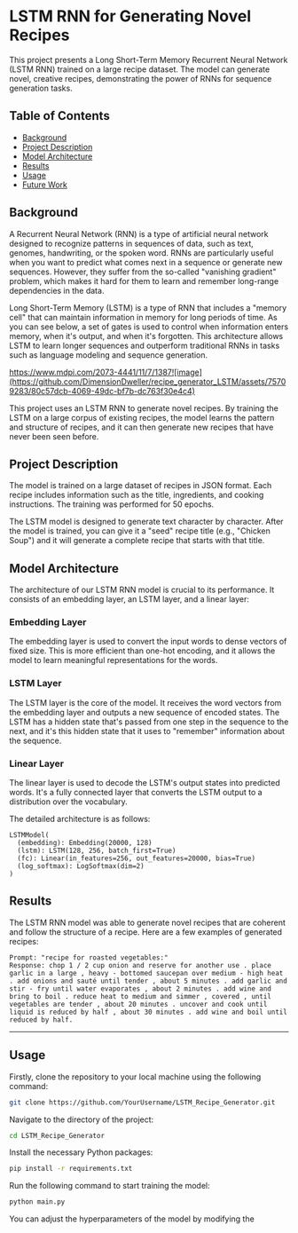 # LSTM RNN for Generating Novel Recipes

This project presents a Long Short-Term Memory Recurrent Neural Network (LSTM RNN) trained on a large recipe dataset. The model can generate novel, creative recipes, demonstrating the power of RNNs for sequence generation tasks. 

## Table of Contents

- [Background](#background)
- [Project Description](#project-description)
- [Model Architecture](#model-architecture)
- [Results](#results)
- [Usage](#usage)
- [Future Work](#future-work)

## Background

A Recurrent Neural Network (RNN) is a type of artificial neural network designed to recognize patterns in sequences of data, such as text, genomes, handwriting, or the spoken word. RNNs are particularly useful when you want to predict what comes next in a sequence or generate new sequences. However, they suffer from the so-called "vanishing gradient" problem, which makes it hard for them to learn and remember long-range dependencies in the data.

Long Short-Term Memory (LSTM) is a type of RNN that includes a "memory cell" that can maintain information in memory for long periods of time. As you can see below, a set of gates is used to control when information enters memory, when it's output, and when it's forgotten. This architecture allows LSTM to learn longer sequences and outperform traditional RNNs in tasks such as language modeling and sequence generation. 

https://www.mdpi.com/2073-4441/11/7/1387![image](https://github.com/DimensionDweller/recipe_generator_LSTM/assets/75709283/80c57dcb-4069-49dc-bf7b-dc763f30e4c4)


This project uses an LSTM RNN to generate novel recipes. By training the LSTM on a large corpus of existing recipes, the model learns the pattern and structure of recipes, and it can then generate new recipes that have never been seen before.

## Project Description

The model is trained on a large dataset of recipes in JSON format. Each recipe includes information such as the title, ingredients, and cooking instructions. The training was performed for 50 epochs.

The LSTM model is designed to generate text character by character. After the model is trained, you can give it a "seed" recipe title (e.g., "Chicken Soup") and it will generate a complete recipe that starts with that title.

## Model Architecture

The architecture of our LSTM RNN model is crucial to its performance. It consists of an embedding layer, an LSTM layer, and a linear layer:

### Embedding Layer
The embedding layer is used to convert the input words to dense vectors of fixed size. This is more efficient than one-hot encoding, and it allows the model to learn meaningful representations for the words. 

### LSTM Layer
The LSTM layer is the core of the model. It receives the word vectors from the embedding layer and outputs a new sequence of encoded states. The LSTM has a hidden state that's passed from one step in the sequence to the next, and it's this hidden state that it uses to "remember" information about the sequence.

### Linear Layer
The linear layer is used to decode the LSTM's output states into predicted words. It's a fully connected layer that converts the LSTM output to a distribution over the vocabulary.

The detailed architecture is as follows:

```
LSTMModel(
  (embedding): Embedding(20000, 128)
  (lstm): LSTM(128, 256, batch_first=True)
  (fc): Linear(in_features=256, out_features=20000, bias=True)
  (log_softmax): LogSoftmax(dim=2)
)
```

## Results

The LSTM RNN model was able to generate novel recipes that are coherent and follow the structure of a recipe. Here are a few examples of generated recipes:

```
Prompt: "recipe for roasted vegetables:"
Response: chop 1 / 2 cup onion and reserve for another use . place garlic in a large , heavy - bottomed saucepan over medium - high heat . add onions and sauté until tender , about 5 minutes . add garlic and stir - fry until water evaporates , about 2 minutes . add wine and bring to boil . reduce heat to medium and simmer , covered , until vegetables are tender , about 20 minutes . uncover and cook until liquid is reduced by half , about 30 minutes . add wine and boil until reduced by half. 
```

---

## Usage

Firstly, clone the repository to your local machine using the following command:

```bash
git clone https://github.com/YourUsername/LSTM_Recipe_Generator.git
```

Navigate to the directory of the project:

```bash
cd LSTM_Recipe_Generator
```

Install the necessary Python packages:

```bash
pip install -r requirements.txt
```

Run the following command to start training the model:

```bash
python main.py
```

You can adjust the hyperparameters of the model by modifying the
